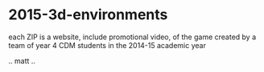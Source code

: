 # 2015-3d-environments

each ZIP is a website, include promotional video, of the game created by a team of year 4 CDM students in the 2014-15 academic year

.. matt ..
